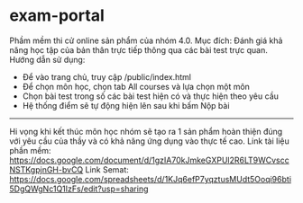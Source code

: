 ﻿# exam-portal
Phầm mềm thi cử online sản phẩm của nhóm 4.0.
Mục đích: Đánh giá khả năng học tập của bản thân trực tiếp thông qua các bài test trực quan.
Hướng dẫn sử dụng:
- Để vào trang chủ, truy cập /public/index.html
- Để chọn môn học, chọn tab All courses và lựa chọn một môn
- Chọn bài test trong số các bài test hiện có và thực hiện theo yêu cầu
- Hệ thống điểm sẽ tự động hiện lên sau khi bấm Nộp bài
-----------------------------------------------------------------------------------------------------------------------------------------
Hi vọng khi kết thúc môn học nhóm sẽ tạo ra 1 sản phẩm hoàn thiện đúng với yêu cầu của thầy và có khả năng ứng dụng vào thực tế cao.
Link tài liệu phần mềm: https://docs.google.com/document/d/1gzIA70kJmkeGXPUl2R6LT9WCvsccNSTKgpjnGH-bvCQ
Link Semat: https://docs.google.com/spreadsheets/d/1KJq6efP7yqztusMUdt5Ooqi96bti5DgQWgNc1Q1IzFs/edit?usp=sharing